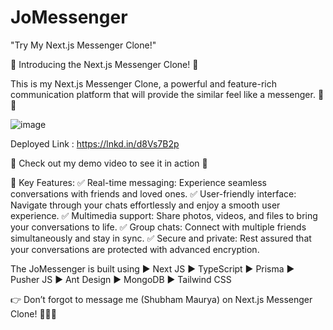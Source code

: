 # JoMessenger

"Try My Next.js Messenger Clone!"


🚀 Introducing the Next.js Messenger Clone! 🚀




This is my Next.js Messenger Clone, a powerful and feature-rich communication platform that will provide the similar feel like a messenger. 📲💬

![image](https://github.com/Shubham996633/JoMessenger/assets/65014926/13bea583-460d-4a95-b040-178218812e40)


Deployed Link : https://lnkd.in/d8Vs7B2p



🎥 Check out my demo video to see it in action 🎥

🌟 Key Features:
✅ Real-time messaging: Experience seamless conversations with friends and loved ones.
✅ User-friendly interface: Navigate through your chats effortlessly and enjoy a smooth user experience.
✅ Multimedia support: Share photos, videos, and files to bring your conversations to life.
✅ Group chats: Connect with multiple friends simultaneously and stay in sync.
✅ Secure and private: Rest assured that your conversations are protected with advanced encryption.

The JoMessenger is built using 
► Next JS
► TypeScript
► Prisma
► Pusher JS
► Ant Design
► MongoDB
► Tailwind CSS

👉 Don’t forgot to message me (Shubham Maurya) on Next.js Messenger Clone! 🚀📲💬
